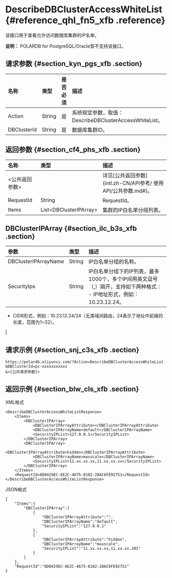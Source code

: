 # DescribeDBClusterAccessWhiteList {#reference_qhl_fn5_xfb .reference}

该接口用于查看允许访问数据库集群的IP名单。

**说明：** POLARDB for PostgreSQL/Oracle暂不支持该接口。

## 请求参数 {#section_kyn_pgs_xfb .section}

|名称|类型|是否必须|描述|
|:-|:-|:---|:-|
|Action|String|是|系统规定参数，取值：DescribeDBClusterAccessWhiteList。|
|DBClusterId|String|是|数据库集群ID。|

## 返回参数 {#section_cf4_phs_xfb .section}

|名称|类型|描述|
|:-|:-|:-|
|<公共返回参数\>| |详见[公共返回参数](intl.zh-CN/API参考/ 使用API/公共参数.md#)。|
|RequestId|String|RequestId。|
|Items|List<DBClusterIPArray\>|集群的IP白名单分组列表。|

## DBClusterIPArray {#section_ilc_b3s_xfb .section}

|参数|类型|描述|
|:-|:-|:-|
|DBClusterIPArrayName|String|IP白名单分组的名称。|
|SecurityIps|String|IP白名单分组下的IP列表，最多1000个，多个IP间用英文逗号（,）隔开，支持如下两种格式： -   IP地址形式，例如：10.23.12.24。
-   CIDR形式，例如：10.23.12.24/24（无类域间路由，24表示了地址中前缀的长度，范围为1~32）。

 |

## 请求示例 {#section_snj_c3s_xfb .section}

``` {#codeblock_862_e09_985}
https://polardb.aliyuncs.com/?Action=DescribeDBClusterAccessWhiteList
&DBClusterId=pc-xxxxxxxxxxx
&<[公共请求参数]>
```

## 返回示例 {#section_blw_cls_xfb .section}

XML格式

``` {#codeblock_zib_gce_d9d}
<DescribeDBClusterAccessWhiteListResponse>  
    <Items>
        <DBClusterIPArray>
            <DBClusterIPArrayAttribute></DBClusterIPArrayAttribute>
            <DBClusterIPArrayName>default</DBClusterIPArrayName>
            <SecurityIPList>127.0.0.1</SecurityIPList>
        </DBClusterIPArray>
        <DBClusterIPArray>
            <DBClusterIPArrayAttribute>hidden</DBClusterIPArrayAttribute>
            <DBClusterIPArrayName>maxscale</DBClusterIPArrayName>
            <SecurityIPList>11.xx.xx.xx,11.xx.xx.xx</SecurityIPList>
        </DBClusterIPArray>
    </Items>
    <RequestId>8D0429EC-8E2C-4675-8102-28AC6FE92751</RequestId>
</DescribeDBClusterAccessWhiteListResponse>
```

JSON格式

``` {#codeblock_s0i_tfs_lm6}
{
    "Items":{
        "DBClusterIPArray":[
            {
                "DBClusterIPArrayAttribute":"",
                "DBClusterIPArrayName":"default",
                "SecurityIPList":"127.0.0.1"
            },
            {
                "DBClusterIPArrayAttribute":"hidden",
                "DBClusterIPArrayName":"maxscale",
                "SecurityIPList":"11.xx.xx.xx,11.xx.xx.201"
            }
        ]
    },
    "RequestId":"8D0429EC-8E2C-4675-8102-28AC6FE92751"
}
```

